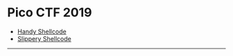# Pico CTF 2019

* [Handy Shellcode](https://github.com/Amadimk/PICO2019-CTF/blob/master/Handy-shellcode.md)
* [Slippery Shellcode](https://github.com/Amadimk/PICO2019-CTF/blob/master/Slippery-shellcode.md)

------
